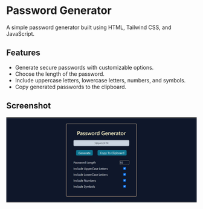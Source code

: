 # Password Generator

A simple password generator built using HTML, Tailwind CSS, and JavaScript.

## Features

- Generate secure passwords with customizable options.
- Choose the length of the password.
- Include uppercase letters, lowercase letters, numbers, and symbols.
- Copy generated passwords to the clipboard.

## Screenshot
![Output Screenshot](output_ScreenShot.png)
